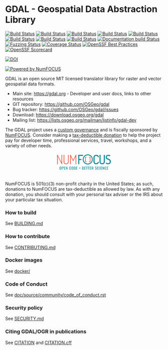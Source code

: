 GDAL - Geospatial Data Abstraction Library
====

[![Build Status](https://github.com/OSGeo/gdal/actions/workflows/linux_build.yml/badge.svg)](https://github.com/osgeo/gdal/actions?query=workflow%3A%22Linux+Builds%22+branch%3Amaster)
[![Build Status](https://github.com/OSGeo/gdal/actions/workflows/macos.yml/badge.svg)](https://github.com/osgeo/gdal/actions?query=workflow%3A%22MacOS+build%22+branch%3Amaster)
[![Build Status](https://github.com/OSGeo/gdal/actions/workflows/windows_build.yml/badge.svg)](https://github.com/osgeo/gdal/actions?query=workflow%3A%22Windows+builds%22+branch%3Amaster)
[![Build Status](https://github.com/OSGeo/gdal/actions/workflows/android_cmake.yml/badge.svg)](https://github.com/osgeo/gdal/actions?query=workflow%3A%22Android+CMake+build%22+branch%3Amaster)
[![Build Status](https://github.com/OSGeo/gdal/actions/workflows/clang_static_analyzer.yml/badge.svg)](https://github.com/osgeo/gdal/actions?query=workflow%3A%22CLang+Static+Analyzer%22+branch%3Amaster)
[![Build Status](https://github.com/OSGeo/gdal/actions/workflows/code_checks.yml/badge.svg)](https://github.com/osgeo/gdal/actions?query=workflow%3A%22Code+Checks%22+branch%3Amaster)
[![Build Status](https://github.com/OSGeo/gdal/actions/workflows/conda.yml/badge.svg)](https://github.com/osgeo/gdal/actions?query=workflow%3A%22Conda%22+branch%3Amaster)
[![Build Status](https://scan.coverity.com/projects/749/badge.svg?flat=1)](https://scan.coverity.com/projects/gdal)
[![Documentation build Status](https://github.com/OSGeo/gdal/workflows/Docs/badge.svg)](https://github.com/osgeo/gdal/actions?query=workflow%3A%22Docs%22+branch%3Amaster)
[![Fuzzing Status](https://oss-fuzz-build-logs.storage.googleapis.com/badges/gdal.svg)](https://issues.oss-fuzz.com/issues?q=status:open%20gdal)
[![Coverage Status](https://coveralls.io/repos/github/OSGeo/gdal/badge.svg?branch=master)](https://coveralls.io/github/OSGeo/gdal?branch=master)
[![OpenSSF Best Practices](https://www.bestpractices.dev/projects/8250/badge)](https://www.bestpractices.dev/projects/8250)
[![OpenSSF Scorecard](https://api.securityscorecards.dev/projects/github.com/OSGeo/gdal/badge)](https://securityscorecards.dev/viewer/?uri=github.com/OSGeo/gdal)

[![DOI](https://zenodo.org/badge/DOI/10.5281/zenodo.5884351.svg)](https://doi.org/10.5281/zenodo.5884351)

[![Powered by NumFOCUS](https://img.shields.io/badge/powered%20by-NumFOCUS-orange.svg?style=flat&colorA=E1523D&colorB=007D8A )](http://numfocus.org)


GDAL is an open source MIT licensed translator library for raster and vector geospatial data formats.

* Main site: https://gdal.org - Developer and user docs, links to other resources
* GIT repository: https://github.com/OSGeo/gdal
* Bug tracker: https://github.com/OSGeo/gdal/issues
* Download: https://download.osgeo.org/gdal
* Mailing list: https://lists.osgeo.org/mailman/listinfo/gdal-dev

[//]: # (numfocus-fiscal-sponsor-attribution)

The GDAL project uses a [custom governance](./GOVERNANCE.md)
and is fiscally sponsored by [NumFOCUS](https://numfocus.org/). Consider making
a [tax-deductible donation](https://numfocus.org/donate-to-gdal) to help the project
pay for developer time, professional services, travel, workshops, and a variety of other needs.

<div align="center">
  <a href="https://numfocus.org/project/gdal">
    <img height="60px"
         src="https://raw.githubusercontent.com/numfocus/templates/master/images/numfocus-logo.png"
         align="center">
  </a>
</div>
<br>

NumFOCUS is 501(c)(3) non-profit charity in the United States; as such, donations to
NumFOCUS are tax-deductible as allowed by law. As with any donation, you should
consult with your personal tax adviser or the IRS about your particular tax situation.

### How to build

See [BUILDING.md](BUILDING.md)

### How to contribute

See [CONTRIBUTING.md](CONTRIBUTING.md)

### Docker images

See [docker/](docker/)

### Code of Conduct

See [doc/source/community/code_of_conduct.rst](doc/source/community/code_of_conduct.rst)

### Security policy

See [SECURITY.md](SECURITY.md)

### Citing GDAL/OGR in publications

See [CITATION](CITATION) and [CITATION.cff](CITATION.cff)

